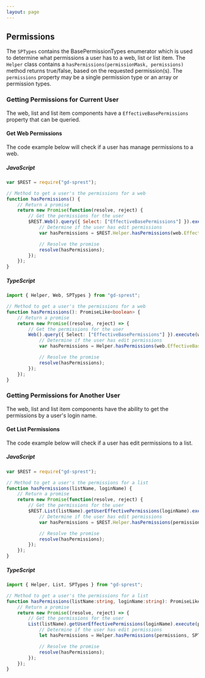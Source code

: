 ```yaml
---
layout: page
---
```


## Permissions

The ```SPTypes``` contains the BasePermissionTypes enumerator which is used to determine what permissions a user has to a web, list or list item. The ```Helper``` class contains a ```hasPermissions(permissionMask, permissions)``` method returns true/false, based on the requested permission(s). The ```permissions``` property may be a single permission type or an array or permission types.

### Getting Permissions for Current User

The web, list and list item components have a ```EffectiveBasePermissions``` property that can be queried.

#### Get Web Permissions
The code example below will check if a user has manage permissions to a web.

##### JavaScript
```js
var $REST = require("gd-sprest");

// Method to get a user's the permissions for a web
function hasPermissions() {
    // Return a promise
    return new Promise(function(resolve, reject) {
        // Get the permissions for the user
        $REST.Web().query({ Select: ["EffectiveBasePermissions"] }).execute(function(web) {
            // Determine if the user has edit permissions
            var hasPermissions = $REST.Helper.hasPermissions(web.EffectiveBasePermissions, $REST.SPTypes.BasePermissionTypes.ManagePermissions);

            // Resolve the promise
            resolve(hasPermissions);
        });
    });
}
```

##### TypeScript
```ts
import { Helper, Web, SPTypes } from "gd-sprest";

// Method to get a user's the permissions for a web
function hasPermissions(): PromiseLike<boolean> {
    // Return a promise
    return new Promise((resolve, reject) => {
        // Get the permissions for the user
        Web().query({ Select: ["EffectiveBasePermissions"] }).execute(web => {
            // Determine if the user has edit permissions
            var hasPermissions = Helper.hasPermissions(web.EffectiveBasePermissions, SPTypes.BasePermissionTypes.ManagePermissions);

            // Resolve the promise
            resolve(hasPermissions);
        });
    });
}
```

### Getting Permissions for Another User

The web, list and list item components have the ability to get the permissions by a user's login name.

#### Get List Permissions
The code example below will check if a user has edit permissions to a list.

##### JavaScript
```js
var $REST = require("gd-sprest");

// Method to get a user's the permissions for a list
function hasPermissions(listName, loginName) {
    // Return a promise
    return new Promise(function(resolve, reject) {
        // Get the permissions for the user
        $REST.List(listName).getUserEffectivePermissions(loginName).execute(function(permissions) {
            // Determine if the user has edit permissions
            var hasPermissions = $REST.Helper.hasPermissions(permissions, $REST.SPTypes.BasePermissionTypes.EditListItems);

            // Resolve the promise
            resolve(hasPermissions);
        });
    });
}
```

##### TypeScript
```ts
import { Helper, List, SPTypes } from "gd-sprest";

// Method to get a user's the permissions for a list
function hasPermissions(listName:string, loginName:string): PromiseLike<boolean> {
    // Return a promise
    return new Promise((resolve, reject) => {
        // Get the permissions for the user
        List(listName).getUserEffectivePermissions(loginName).execute(permissions => {
            // Determine if the user has edit permissions
            let hasPermissions = Helper.hasPermissions(permissions, SPTypes.BasePermissionTypes.EditListItems);

            // Resolve the promise
            resolve(hasPermissions);
        });
    });
}
```
